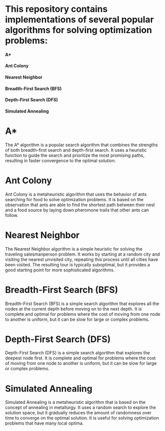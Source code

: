 # This repository contains implementations of several popular algorithms for solving optimization problems:

#### A*
#### Ant Colony
#### Nearest Neighbor
#### Breadth-First Search (BFS)
#### Depth-First Search (DFS)
#### Simulated Annealing



# A*
The A* algorithm is a popular search algorithm that combines the strengths of both breadth-first search and depth-first search. It uses a heuristic function to guide the search and prioritize the most promising paths, resulting in faster convergence to the optimal solution.

# Ant Colony
Ant Colony is a metaheuristic algorithm that uses the behavior of ants searching for food to solve optimization problems. It is based on the observation that ants are able to find the shortest path between their nest and a food source by laying down pheromone trails that other ants can follow.

# Nearest Neighbor
The Nearest Neighbor algorithm is a simple heuristic for solving the traveling salesmanperson problem. It works by starting at a random city and visiting the nearest unvisited city, repeating this process until all cities have been visited. The resulting tour is typically suboptimal, but it provides a good starting point for more sophisticated algorithms.

# Breadth-First Search (BFS) 
Breadth-First Search (BFS) is a simple search algorithm that explores all the nodes at the current depth before moving on to the next depth.
It is complete and optimal for problems where the cost of moving from one node to another is uniform, but it can be slow for large or complex problems.

# Depth-First Search (DFS)
Depth-First Search (DFS) is a simple search algorithm that explores the deepest node first.
It is complete and optimal for problems where the cost of moving from one node to another is uniform, but it can be slow for large or complex problems.

# Simulated Annealing
Simulated Annealing is a metaheuristic algorithm that is based on the concept of annealing in metallurgy.
It uses a random search to explore the solution space, but it gradually reduces the amount of randomness over time to converge on the optimal solution.
It is useful for solving optimization problems that have many local optima.
